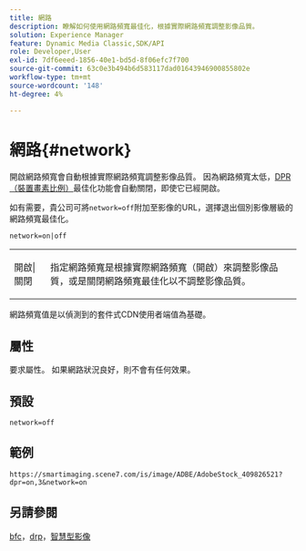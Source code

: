 ```yaml
---
title: 網路
description: 瞭解如何使用網路頻寬最佳化，根據實際網路頻寬調整影像品質。
solution: Experience Manager
feature: Dynamic Media Classic,SDK/API
role: Developer,User
exl-id: 7df6eeed-1856-40e1-bd5d-8f06efc7f700
source-git-commit: 63c0e3b494b6d583117dad01643946900855802e
workflow-type: tm+mt
source-wordcount: '148'
ht-degree: 4%

---
```


# 網路{#network}

開啟網路頻寬會自動根據實際網路頻寬調整影像品質。 因為網路頻寬太低，[DPR （裝置畫素比例）](/help/aem-is-ir-api/is-api/http-ref/image-serving-api-ref/c-http-protocol-reference/c-command-reference/r-dpr.md)最佳化功能會自動關閉，即使它已經開啟。

如有需要，貴公司可將`network=off`附加至影像的URL，選擇退出個別影像層級的網路頻寬最佳化。

`network=on|off`

<table id="simpletable_2D23B1B282CD4216AB5BE7E7430D1B3F"> 
 <tr class="strow"> 
  <td class="stentry"> <p> <span class="codeph">開啟|關閉</span> </p> </td> 
  <td class="stentry"> <p>指定網路頻寬是根據實際網路頻寬（開啟）來調整影像品質，或是關閉網路頻寬最佳化以不調整影像品質。</p> </td> 
 </tr> 
</table>

網路頻寬值是以偵測到的套件式CDN使用者端值為基礎。

## 屬性

要求屬性。 如果網路狀況良好，則不會有任何效果。

## 預設

`network=off`

## 範例

`https://smartimaging.scene7.com/is/image/ADBE/AdobeStock_409826521?dpr=on,3&network=on`

## 另請參閱

[bfc](/help/aem-is-ir-api/is-api/http-ref/image-serving-api-ref/c-http-protocol-reference/c-command-reference/r-bfc.md)，[drp](/help/aem-is-ir-api/is-api/http-ref/image-serving-api-ref/c-http-protocol-reference/c-command-reference/r-dpr.md)，[智慧型影像](https://experienceleague.adobe.com/docs/experience-manager-cloud-service/content/assets/dynamicmedia/imaging-faq.html?lang=en)
